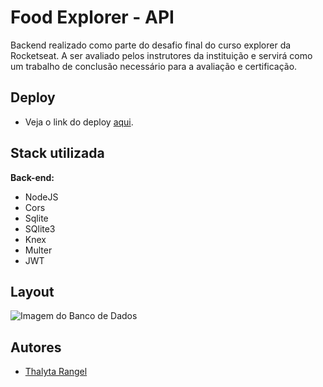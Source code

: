 # Food Explorer - API

Backend realizado como parte do desafio final do curso explorer da Rocketseat. A ser avaliado pelos instrutores da instituição e servirá como um trabalho de conclusão necessário para a avaliação e certificação.

## Deploy

- Veja o link do deploy [aqui](link-do-deploy).

## Stack utilizada

**Back-end:**

- NodeJS
- Cors
- Sqlite
- SQlite3
- Knex
- Multer
- JWT

## Layout

<img src="https://i.ibb.co/wQQg4xQ/Captura-de-tela-2023-12-01-174531.png" alt="Imagem do Banco de Dados">

## Autores

- [Thalyta Rangel](https://github.com/ThalytaRangel)
